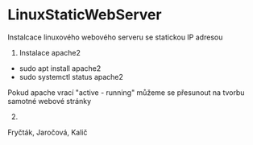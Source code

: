 # LinuxStaticWebServer
Instalcace linuxového webového serveru se statickou IP adresou

1. Instalace apache2
- sudo apt install apache2
- sudo systemctl status apache2

Pokud apache vrací "active - running" můžeme se přesunout na tvorbu samotné webové stránky

2.  



Fryčták, Jaročová, Kalič

